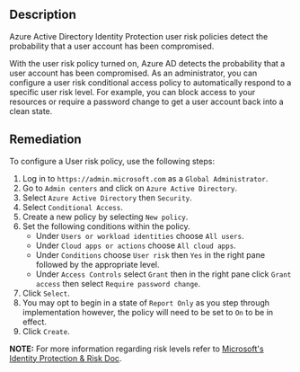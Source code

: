 ## Description

Azure Active Directory Identity Protection user risk policies detect the probability that a user account has been compromised.

With the user risk policy turned on, Azure AD detects the probability that a user account has been compromised. As an administrator, you can configure a user risk conditional access policy to automatically respond to a specific user risk level. For example, you can block access to your resources or require a password change to get a user account back into a clean state.

## Remediation

To configure a User risk policy, use the following steps:

1. Log in to `https://admin.microsoft.com` as a `Global Administrator`.
2. Go to `Admin centers` and click on `Azure Active Directory`.
3. Select `Azure Active Directory` then `Security`.
4. Select `Conditional Access`.
5. Create a new policy by selecting `New policy`.
6. Set the following conditions within the policy.
   - Under `Users or workload identities` choose `All users`.
   - Under `Cloud apps or actions` choose `All cloud apps`.
   - Under `Conditions` choose `User risk` then `Yes` in the right pane followed by the appropriate level.
   - Under `Access Controls` select `Grant` then in the right pane click `Grant access` then select `Require password change`.
7. Click `Select`.
8. You may opt to begin in a state of `Report Only` as you step through implementation however, the policy will need to be set to `On` to be in effect.
9. Click `Create`.

**NOTE:** For more information regarding risk levels refer to [Microsoft's Identity Protection & Risk Doc](https://docs.microsoft.com/en-us/azure/active-directory/identity-protection/concept-identity-protection-risks).

